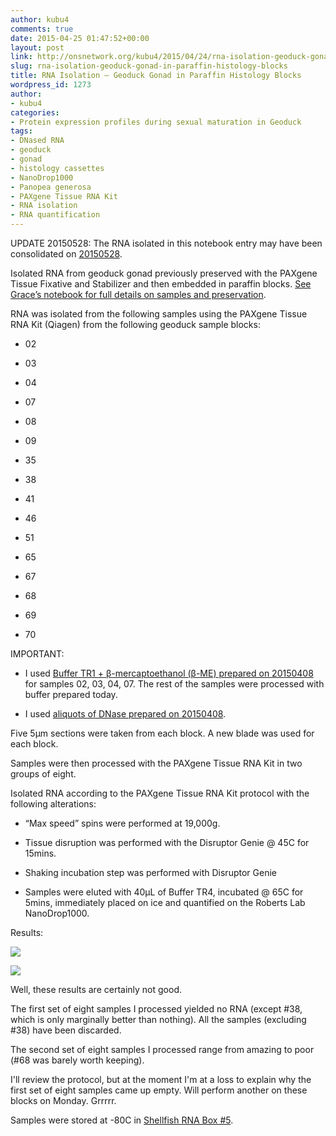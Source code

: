 ```yaml
---
author: kubu4
comments: true
date: 2015-04-25 01:47:52+00:00
layout: post
link: http://onsnetwork.org/kubu4/2015/04/24/rna-isolation-geoduck-gonad-in-paraffin-histology-blocks/
slug: rna-isolation-geoduck-gonad-in-paraffin-histology-blocks
title: RNA Isolation – Geoduck Gonad in Paraffin Histology Blocks
wordpress_id: 1273
author:
- kubu4
categories:
- Protein expression profiles during sexual maturation in Geoduck
tags:
- DNased RNA
- geoduck
- gonad
- histology cassettes
- NanoDrop1000
- Panopea generosa
- PAXgene Tissue RNA Kit
- RNA isolation
- RNA quantification
---
```


UPDATE 20150528: The RNA isolated in this notebook entry may have been consolidated on [20150528](http://onsnetwork.org/kubu4/2015/05/28/bioanalyzer-geoduck-gonad-rna-quality-assessment/).

Isolated RNA from geoduck gonad previously preserved with the PAXgene Tissue Fixative and Stabilizer and then embedded in paraffin blocks. [See Grace’s notebook for full details on samples and preservation](http://genefish.wikispaces.com/Grace%27s+Notebook).

RNA was isolated from the following samples using the PAXgene Tissue RNA Kit (Qiagen) from the following geoduck sample blocks:




    
  * 02

    
  * 03

    
  * 04

    
  * 07

    
  * 08

    
  * 09

    
  * 35

    
  * 38

    
  * 41

    
  * 46

    
  * 51

    
  * 65

    
  * 67

    
  * 68

    
  * 69

    
  * 70



IMPORTANT:


    
  * I used [Buffer TR1 + β-mercaptoethanol (β-ME) prepared on 20150408](http://onsnetwork.org/kubu4/2015/04/08/rna-isolation-geoduck-foot-in-paraffin-histology-blocks/) for samples 02, 03, 04, 07. The rest of the samples were processed with buffer prepared today.

    
  * I used [aliquots of DNase prepared on 20150408](http://onsnetwork.org/kubu4/2015/04/08/rna-isolation-geoduck-foot-in-paraffin-histology-blocks/).



Five 5μm sections were taken from each block. A new blade was used for each block.

Samples were then processed with the PAXgene Tissue RNA Kit in two groups of eight.

Isolated RNA according to the PAXgene Tissue RNA Kit protocol with the following alterations:


    
  * “Max speed” spins were performed at 19,000g.

    
  * Tissue disruption was performed with the Disruptor Genie @ 45C for 15mins.

    
  * Shaking incubation step was performed with Disruptor Genie

    
  * Samples were eluted with 40μL of Buffer TR4, incubated @ 65C for 5mins, immediately placed on ice and quantified on the Roberts Lab NanoDrop1000.



Results:

[![](http://eagle.fish.washington.edu/Arabidopsis/20150424_Geoduck_block_RNA_ODs.JPG)](http://eagle.fish.washington.edu/Arabidopsis/20150424_Geoduck_block_RNA_ODs.JPG)



[![](http://eagle.fish.washington.edu/Arabidopsis/20150424_Geoduck_block_RNA_ODs_plots.JPG)](http://eagle.fish.washington.edu/Arabidopsis/20150424_Geoduck_block_RNA_ODs_plots.JPG)



Well, these results are certainly not good.

The first set of eight samples I processed yielded no RNA (except #38, which is only marginally better than nothing). All the samples (excluding #38) have been discarded.

The second set of eight samples I processed range from amazing to poor (#68 was barely worth keeping).

I'll review the protocol, but at the moment I'm at a loss to explain why the first set of eight samples came up empty. Will perform another on these blocks on Monday. Grrrrr.

Samples were stored at -80C in [Shellfish RNA Box #5](https://docs.google.com/spreadsheet/ccc?key=0AmS_90rPaQMzcHdyU1d0MDVMLWpaTWdadnJSd0M4UUE&usp=sharing).
